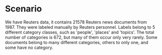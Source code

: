 # Scenario

We have Reuters data, it contains 21578 Reuters news documents from 1987. They were labeled manually by Reuters personnel. Labels belong to 5 different category classes, such as 'people', 'places' and 'topics'. The total number of categories is 672, but many of them occur only very rarely. Some documents belong to many different categories, others to only one, and some have no category.

